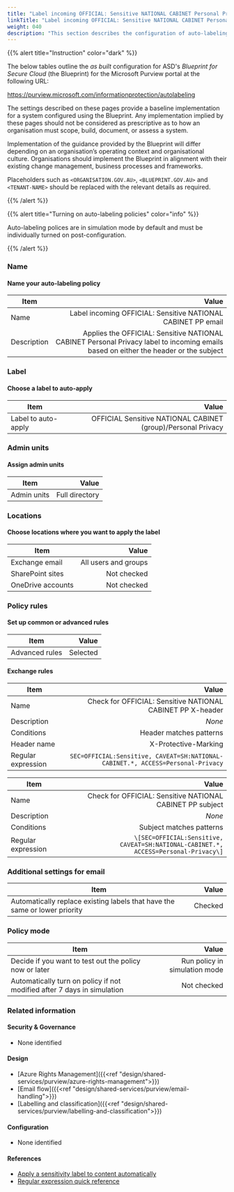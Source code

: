 ```yaml
---
title: "Label incoming OFFICIAL: Sensitive NATIONAL CABINET Personal Privacy email"
linkTitle: "Label incoming OFFICIAL: Sensitive NATIONAL CABINET Personal Privacy email"
weight: 040
description: "This section describes the configuration of auto-labeling policies within Microsoft Purview associated with systems built according to guidance in ASD's Blueprint for Secure Cloud."
---
```


{{% alert title="Instruction" color="dark" %}}

The below tables outline the *as built* configuration for ASD's *Blueprint for Secure Cloud* (the Blueprint) for the Microsoft Purview portal at the following URL:

<https://purview.microsoft.com/informationprotection/autolabeling>

The settings described on these pages provide a baseline implementation for a system configured using the Blueprint. Any implementation implied by these pages should not be considered as prescriptive as to how an organisation must scope, build, document, or assess a system.

Implementation of the guidance provided by the Blueprint will differ depending on an organisation’s operating context and organisational culture. Organisations should implement the Blueprint in alignment with their existing change management, business processes and frameworks.

Placeholders such as `<ORGANISATION.GOV.AU>`, `<BLUEPRINT.GOV.AU>` and `<TENANT-NAME>` should be replaced with the relevant details as required.

{{% /alert %}}

{{% alert title="Turning on auto-labeling policies" color="info" %}}

Auto-labeling polices are in simulation mode by default and must be individually turned on post-configuration.

{{% /alert %}}

### Name

#### Name your auto-labeling policy

| Item        |                                                                                                                                Value |
| ----------- | -----------------------------------------------------------------------------------------------------------------------------------: |
| Name        |                                                                         Label incoming OFFICIAL: Sensitive NATIONAL CABINET PP email |
| Description | Applies the OFFICIAL: Sensitive NATIONAL CABINET Personal Privacy label to incoming emails based on either the header or the subject |

### Label

#### Choose a label to auto-apply

| Item                |                                                        Value |
| ------------------- | -----------------------------------------------------------: |
| Label to auto-apply | OFFICIAL Sensitive NATIONAL CABINET (group)/Personal Privacy |

### Admin units

#### Assign admin units

| Item        |          Value |
| ----------- | -------------: |
| Admin units | Full directory |

### Locations

#### Choose locations where you want to apply the label

| Item              |                Value |
| ----------------- | -------------------: |
| Exchange email    | All users and groups |
| SharePoint sites  |          Not checked |
| OneDrive accounts |          Not checked |

### Policy rules

#### Set up common or advanced rules

| Item           |    Value |
| -------------- | -------: |
| Advanced rules | Selected |

#### Exchange rules

| Item               |                                                                           Value |
| ------------------ | ------------------------------------------------------------------------------: |
| Name               |                      Check for OFFICIAL: Sensitive NATIONAL CABINET PP X-header |
| Description        |                                                                          *None* |
| Conditions         |                                                         Header matches patterns |
| Header name        |                                                            X-Protective-Marking |
| Regular expression | `SEC=OFFICIAL:Sensitive, CAVEAT=SH:NATIONAL-CABINET.*, ACCESS=Personal-Privacy` |

| Item               |                                                                               Value |
| ------------------ | ----------------------------------------------------------------------------------: |
| Name               |                           Check for OFFICIAL: Sensitive NATIONAL CABINET PP subject |
| Description        |                                                                              *None* |
| Conditions         |                                                            Subject matches patterns |
| Regular expression | `\[SEC=OFFICIAL:Sensitive, CAVEAT=SH:NATIONAL-CABINET.*, ACCESS=Personal-Privacy\]` |

### Additional settings for email

| Item                                                                       |   Value |
| -------------------------------------------------------------------------- | ------: |
| Automatically replace existing labels that have the same or lower priority | Checked |

### Policy mode

| Item                                                                    |                         Value |
| ----------------------------------------------------------------------- | ----------------------------: |
| Decide if you want to test out the policy now or later                  | Run policy in simulation mode |
| Automatically turn on policy if not modified after 7 days in simulation |                   Not checked |

### Related information

#### Security & Governance

- None identified
  
#### Design

- [Azure Rights Management]({{<ref "design/shared-services/purview/azure-rights-management">}})
- [Email flow]({{<ref "design/shared-services/purview/email-handling">}})
- [Labelling and classification]({{<ref "design/shared-services/purview/labelling-and-classification">}})
  
#### Configuration

- None identified

#### References

- [Apply a sensitivity label to content automatically](https://learn.microsoft.com/en-us/purview/apply-sensitivity-label-automatically)
- [Regular expression quick reference](https://learn.microsoft.com/en-au/dotnet/standard/base-types/regular-expression-language-quick-reference)

